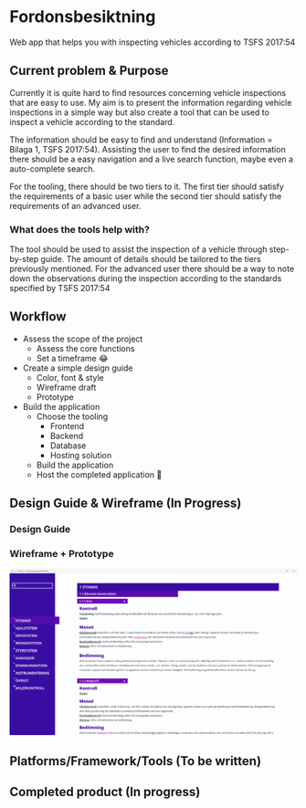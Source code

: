 # Fordonsbesiktning

Web app that helps you with inspecting vehicles according to TSFS 2017:54

## Current problem & Purpose

Currently it is quite hard to find resources concerning vehicle inspections that are easy to use. My aim is to present the information regarding vehicle inspections in a simple way but also create a tool that can be used to inspect a vehicle according to the standard.

The information should be easy to find and understand (Information = Bilaga 1, TSFS 2017:54). Assisting the user to find the desired information there should be a easy navigation and a live search function, maybe even a auto-complete search.

For the tooling, there should be two tiers to it. The first tier should satisfy the requirements of a basic user while the second tier should satisfy the requirements of an advanced user.

### What does the tools help with?

The tool should be used to assist the inspection of a vehicle through step-by-step guide. The amount of details should be tailored to the tiers previously mentioned. For the advanced user there should be a way to note down the observations during the inspection according to the standards specified by TSFS 2017:54

## Workflow

- Assess the scope of the project
  - Assess the core functions
  - Set a timeframe 😂
- Create a simple design guide
  - Color, font & style
  - Wireframe draft
  - Prototype
- Build the application
  - Choose the tooling
    - Frontend
    - Backend
    - Database
    - Hosting solution
  - Build the application
  - Host the completed application 🥳

## Design Guide & Wireframe (In Progress)

### Design Guide

### Wireframe + Prototype

![Prototype](/Design/PrototypeDraft1.gif)

## Platforms/Framework/Tools (To be written)

## Completed product (In progress)
